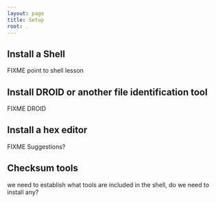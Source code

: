 ```yaml
---
layout: page
title: Setup
root: .
---
```

## Install a Shell
FIXME
point to shell lesson


## Install DROID or another file identification tool
FIXME
DROID

## Install a hex editor
FIXME 
Suggestions?

## Checksum tools
we need to establish what tools are included in the shell, do we need to install any?
